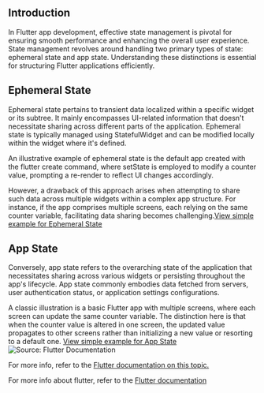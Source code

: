 ## Introduction
In Flutter app development, effective state management is pivotal for ensuring smooth performance and enhancing the overall user experience. State management revolves around handling two primary types of state: ephemeral state and app state. Understanding these distinctions is essential for structuring Flutter applications efficiently.

## Ephemeral State
Ephemeral state pertains to transient data localized within a specific widget or its subtree. It mainly encompasses UI-related information that doesn't necessitate sharing across different parts of the application. Ephemeral state is typically managed using StatefulWidget and can be modified locally within the widget where it's defined.

An illustrative example of ephemeral state is the default app created with the flutter create command, where setState is employed to modify a counter value, prompting a re-render to reflect UI changes accordingly.

However, a drawback of this approach arises when attempting to share such data across multiple widgets within a complex app structure. For instance, if the app comprises multiple screens, each relying on the same counter variable, facilitating data sharing becomes challenging.[View simple example for Ephemeral State]()

## App State
Conversely, app state refers to the overarching state of the application that necessitates sharing across various widgets or persisting throughout the app's lifecycle. App state commonly embodies data fetched from servers, user authentication status, or application settings configurations.

A classic illustration is a basic Flutter app with multiple screens, where each screen can update the same counter variable. The distinction here is that when the counter value is altered in one screen, the updated value propagates to other screens rather than initializing a new value or resorting to a default one.
[View simple example for App State]()
![Source: Flutter Documentation](https://docs.flutter.dev/assets/images/docs/development/data-and-backend/state-mgmt/ephemeral-vs-app-state.png)

For more info, refer to the [Flutter documentation on this topic.](https://docs.flutter.dev/data-and-backend/state-mgmt/ephemeral-vs-app)

For more info about flutter, refer to the [Flutter documentation](https://docs.flutter.dev/)
